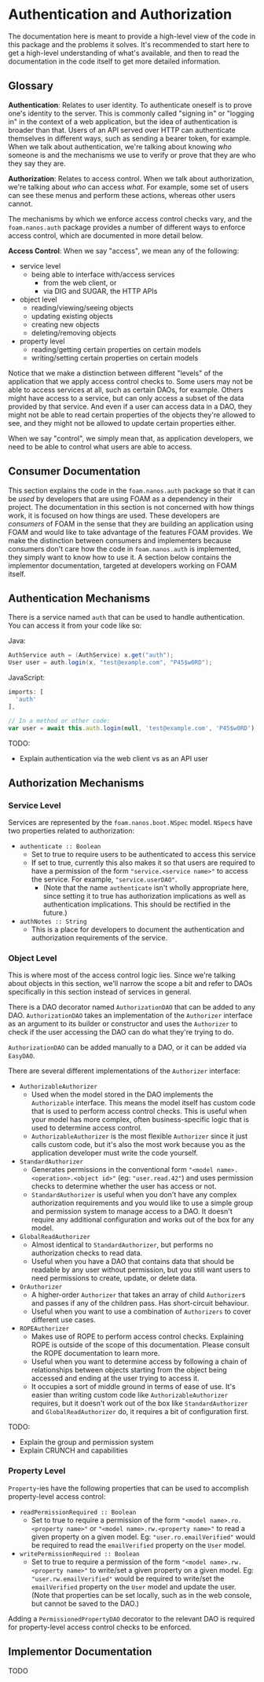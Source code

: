 # Authentication and Authorization

The documentation here is meant to provide a high-level view of the code in this package and the problems it solves. It's recommended to start here to get a high-level understanding of what's available, and then to read the documentation in the code itself to get more detailed information.

## Glossary

**Authentication**: Relates to user identity. To authenticate oneself is to prove one's identity to the server. This is commonly called "signing in" or "logging in" in the context of a web application, but the idea of authentication is broader than that. Users of an API served over HTTP can authenticate themselves in different ways, such as sending a bearer token, for example. When we talk about authentication, we're talking about knowing _who_ someone is and the mechanisms we use to verify or prove that they are who they say they are.

**Authorization**: Relates to access control. When we talk about authorization, we're talking about _who_ can access _what_. For example, some set of users can see these menus and perform these actions, whereas other users cannot.

The mechanisms by which we enforce access control checks vary, and the `foam.nanos.auth` package provides a number of different ways to enforce access control, which are documented in more detail below.

**Access Control**: When we say "access", we mean any of the following:

* service level
  * being able to interface with/access services
    * from the web client, or
    * via DIG and SUGAR, the HTTP APIs
* object level
  * reading/viewing/seeing objects
  * updating existing objects
  * creating new objects
  * deleting/removing objects
* property level
  * reading/getting certain properties on certain models
  * writing/setting certain properties on certain models

Notice that we make a distinction between different "levels" of the application that we apply access control checks to. Some users may not be able to access services at all, such as certain DAOs, for example. Others might have access to a service, but can only access a subset of the data provided by that service. And even if a user can access data in a DAO, they might not be able to read certain properties of the objects they're allowed to see, and they might not be allowed to update certain properties either.

When we say "control", we simply mean that, as application developers, we need to be able to control what users are able to access.

## Consumer Documentation

This section explains the code in the `foam.nanos.auth` package so that it can be _used_ by developers that are using FOAM as a dependency in their project. The documentation in this section is not concerned with how things work, it is focused on how things are used. These developers are _consumers_ of FOAM in the sense that they are building an application using FOAM and would like to take advantage of the features FOAM provides. We make the distinction between consumers and implementers because consumers don't care how the code in `foam.nanos.auth` is implemented, they simply want to know how to use it. A section below contains the implementor documentation, targeted at developers working on FOAM itself.

## Authentication Mechanisms

There is a service named `auth` that can be used to handle authentication. You can access it from your code like so:

Java:
```Java
AuthService auth = (AuthService) x.get("auth");
User user = auth.login(x, "test@example.com", "P45$w0RD");
```

JavaScript:
```JavaScript
imports: [
  'auth'
],

// In a method or other code:
var user = await this.auth.login(null, 'test@example.com', 'P45$w0RD');
```

TODO:
* Explain authentication via the web client vs as an API user

## Authorization Mechanisms

### Service Level

Services are represented by the `foam.nanos.boot.NSpec` model. `NSpec`s have two properties related to authorization:

* `authenticate :: Boolean`
  * Set to true to require users to be authenticated to access this service
  * If set to true, currently this also makes it so that users are required to have a permission of the form `"service.<service name>"` to access the service. For example, `"service.userDAO"`.
    * (Note that the name `authenticate` isn't wholly appropriate here, since setting it to true has authorization implications as well as authentication implications. This should be rectified in the future.)
* `authNotes :: String`
  * This is a place for developers to document the authentication and authorization requirements of the service.

### Object Level

This is where most of the access control logic lies. Since we're talking about objects in this section, we'll narrow the scope a bit and refer to DAOs specifically in this section instead of services in general.

There is a DAO decorator named `AuthorizationDAO` that can be added to any DAO. `AuthorizationDAO` takes an implementation of the `Authorizer` interface as an argument to its builder or constructor and uses the `Authorizer` to check if the user accessing the DAO can do what they're trying to do.

`AuthorizationDAO` can be added manually to a DAO, or it can be added via `EasyDAO`.

There are several different implementations of the `Authorizer` interface:

* `AuthorizableAuthorizer`
  * Used when the model stored in the DAO implements the `Authorizable` interface. This means the model itself has custom code that is used to perform access control checks. This is useful when your model has more complex, often business-specific logic that is used to determine access control.
  * `AuthorizableAuthorizer` is the most flexible `Authorizer` since it just calls custom code, but it's also the most work because you as the application developer must write the code yourself.
* `StandardAuthorizer`
  * Generates permissions in the conventional form `"<model name>.<operation>.<object id>"` (eg: `"user.read.42"`) and uses permission checks to determine whether the user has access or not.
  * `StandardAuthorizer` is useful when you don't have any complex authorization requirements and you would like to use a simple group and permission system to manage access to a DAO. It doesn't require any additional configuration and works out of the box for any model.
* `GlobalReadAuthorizer`
  * Almost identical to `StandardAuthorizer`, but performs no authorization checks to read data.
  * Useful when you have a DAO that contains data that should be readable by any user without permission, but you still want users to need permissions to create, update, or delete data.
* `OrAuthorizer`
  * A higher-order `Authorizer` that takes an array of child `Authorizer`s and passes if any of the children pass. Has short-circuit behaviour.
  * Useful when you want to use a combination of `Authorizers` to cover different use cases.
* `ROPEAuthorizer`
  * Makes use of ROPE to perform access control checks. Explaining ROPE is outside of the scope of this documentation. Please consult the ROPE documentation to learn more.
  * Useful when you want to determine access by following a chain of relationships between objects starting from the object being accessed and ending at the user trying to access it.
  * It occupies a sort of middle ground in terms of ease of use. It's easier than writing custom code like `AuthorizableAuthorizer` requires, but it doesn't work out of the box like `StandardAuthorizer` and `GlobalReadAuthorizer` do, it requires a bit of configuration first.

TODO:
* Explain the group and permission system
* Explain CRUNCH and capabilities

### Property Level

`Property`-ies have the following properties that can be used to accomplish property-level access control:

* `readPermissionRequired :: Boolean`
  * Set to true to require a permission of the form `"<model name>.ro.<property name>"` or `"<model name>.rw.<property name>"` to read a given property on a given model. Eg: `"user.ro.emailVerified"` would be required to read the `emailVerified` property on the `User` model.
* `writePermissionRequired :: Boolean`
  * Set to true to require a permission of the form `"<model name>.rw.<property name>"` to write/set a given property on a given model. Eg: `"user.rw.emailVerified"` would be required to write/set the `emailVerified` property on the `User` model and update the user. (Note that properties can be set locally, such as in the web console, but cannot be saved to the DAO.)

Adding a `PermissionedPropertyDAO` decorator to the relevant DAO is required for property-level access control checks to be enforced.

## Implementor Documentation

TODO
